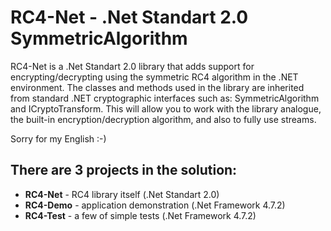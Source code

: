 # RC4-Net - .Net Standart 2.0 SymmetricAlgorithm
RC4-Net is a .Net Standart 2.0 library that adds support for encrypting/decrypting using the symmetric RC4 algorithm in the .NET environment. The classes and methods used in the library are inherited from standard .NET cryptographic interfaces such as: SymmetricAlgorithm and ICryptoTransform. This will allow you to work with the library analogue, the built-in encryption/decryption algorithm, and also to fully use streams.

Sorry for my English :-)

## There are 3 projects in the solution:
* **RC4-Net** - RC4 library itself (.Net Standart 2.0)
* **RC4-Demo** - application demonstration (.Net Framework 4.7.2)
* **RC4-Test** - a few of simple tests (.Net Framework 4.7.2)
